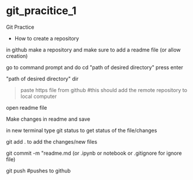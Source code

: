 # git_pracitice_1
Git Practice
- How to create a repository

in github make a repository and make sure to add a readme file (or allow creation)

go to command prompt and do cd "path of desired directory" press enter

"path of desired directory" dir

> paste https file from github #this should add the remote repository to local computer

open readme file

Make changes in readme and save

in new terminal type git status to get status of the file/changes

git add . to add the changes/new files

git commit -m "readme.md (or .ipynb or notebook or .gitignore for ignore file)

git push #pushes to github